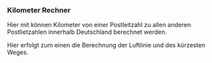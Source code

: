 ### Kilometer Rechner

Hier mit können Kilometer von einer Postleitzahl zu allen anderen Postlietzahlen innerhalb Deutschland berechnet werden.

Hier erfolgt zum einen die Berechnung der Luftlinie und des kürzesten Weges.
